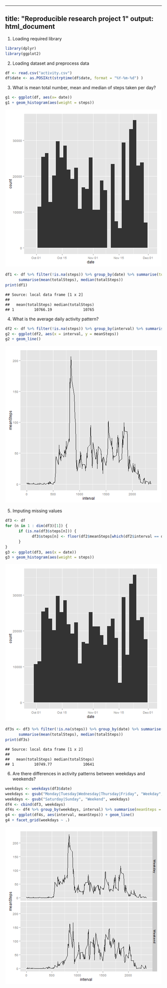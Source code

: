 
---
title: "Reproducible research project 1"
output: html_document
---

1. Loading required library


```r
library(dplyr)
library(ggplot2)
```


2. Loading dataset and preprocess data


```r
df <- read.csv("activity.csv")
df$date <- as.POSIXct(strptime(df$date, format = "%Y-%m-%d") )
```

3. What is mean total number, mean and median of steps taken per day?


```r
g1 <- ggplot(df, aes(x= date))
g1 + geom_histogram(aes(weight = steps))
```

![plot of chunk unnamed-chunk-3](figure/unnamed-chunk-3-1.png) 

```r
df1 <- df %>% filter(!is.na(steps)) %>% group_by(date) %>% summarise(totalSteps = sum(steps)) %>% 
      summarise(mean(totalSteps), median(totalSteps))
print(df1)
```

```
## Source: local data frame [1 x 2]
## 
##   mean(totalSteps) median(totalSteps)
## 1         10766.19              10765
```

4. What is the average daily activity pattern?


```r
df2 <- df %>% filter(!is.na(steps)) %>% group_by(interval) %>% summarise(meanSteps = mean(steps))
g2 <- ggplot(df2, aes(x = interval, y = meanSteps))
g2 + geom_line()
```

![plot of chunk unnamed-chunk-4](figure/unnamed-chunk-4-1.png) 

5. Imputing missing values


```r
df3 <- df
for (n in 1 : dim(df3)[1]) {
      if (is.na(df3$steps[n])) {
            df3$steps[n] <- floor(df2$meanSteps[which(df2$interval == df3$interval[n])])
      }
}
g3 <- ggplot(df3, aes(x = date))
g3 + geom_histogram(aes(weight = steps))
```

![plot of chunk unnamed-chunk-5](figure/unnamed-chunk-5-1.png) 

```r
df3s <- df3 %>% filter(!is.na(steps)) %>% group_by(date) %>% summarise(totalSteps = sum(steps)) %>% 
      summarise(mean(totalSteps), median(totalSteps))
print(df3s)
```

```
## Source: local data frame [1 x 2]
## 
##   mean(totalSteps) median(totalSteps)
## 1         10749.77              10641
```

6. Are there differences in activity patterns between weekdays and weekends?


```r
weekdays <- weekdays(df3$date)
weekdays <- gsub("Monday|Tuesday|Wednesday|Thursday|Friday", "Weekday", weekdays)
weekdays <- gsub("Saturday|Sunday", "Weekend", weekdays)
df4 <- cbind(df3, weekdays)
df4s <- df4 %>% group_by(weekdays, interval) %>% summarise(meanSteps = mean(steps))
g4 <- ggplot(df4s, aes(interval, meanSteps)) + geom_line()
g4 + facet_grid(weekdays ~ .)
```

![plot of chunk unnamed-chunk-6](figure/unnamed-chunk-6-1.png) 

